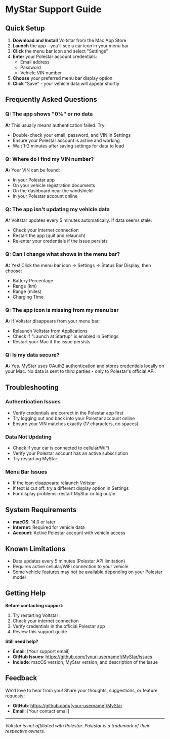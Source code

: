 # MyStar Support Guide

## Quick Setup

1. **Download and Install** Voltstar from the Mac App Store
2. **Launch** the app - you'll see a car icon in your menu bar
3. **Click** the menu bar icon and select "Settings"
4. **Enter** your Polestar account credentials:
   - Email address
   - Password  
   - Vehicle VIN number
5. **Choose** your preferred menu bar display option
6. **Click** "Save" - your vehicle data will appear shortly

## Frequently Asked Questions

### **Q: The app shows "0%" or no data**
**A:** This usually means authentication failed. Try:
- Double-check your email, password, and VIN in Settings
- Ensure your Polestar account is active and working
- Wait 1-2 minutes after saving settings for data to load

### **Q: Where do I find my VIN number?**
**A:** Your VIN can be found:
- In your Polestar app
- On your vehicle registration documents
- On the dashboard near the windshield
- In your Polestar account online

### **Q: The app isn't updating my vehicle data**
**A:** Voltstar updates every 5 minutes automatically. If data seems stale:
- Check your internet connection
- Restart the app (quit and relaunch)
- Re-enter your credentials if the issue persists

### **Q: Can I change what shows in the menu bar?**
**A:** Yes! Click the menu bar icon → Settings → Status Bar Display, then choose:
- Battery Percentage
- Range (km)
- Range (miles)
- Charging Time

### **Q: The app icon is missing from my menu bar**
**A:** If Voltstar disappears from your menu bar:
- Relaunch Voltstar from Applications
- Check if "Launch at Startup" is enabled in Settings
- Restart your Mac if the issue persists

### **Q: Is my data secure?**
**A:** Yes. MyStar uses OAuth2 authentication and stores credentials locally on your Mac. No data is sent to third parties - only to Polestar's official API.

## Troubleshooting

### **Authentication Issues**
- Verify credentials are correct in the Polestar app first
- Try logging out and back into your Polestar account online
- Ensure your VIN matches exactly (17 characters, no spaces)

### **Data Not Updating**  
- Check if your car is connected to cellular/WiFi
- Verify your Polestar account has an active subscription
- Try restarting MyStar

### **Menu Bar Issues**
- If the icon disappears: relaunch Voltstar
- If text is cut off: try a different display option in Settings
- For display problems: restart MyStar or log out/in

## System Requirements

- **macOS**: 14.0 or later
- **Internet**: Required for vehicle data
- **Account**: Active Polestar account with vehicle access

## Known Limitations

- Data updates every 5 minutes (Polestar API limitation)
- Requires active cellular/WiFi connection to your vehicle
- Some vehicle features may not be available depending on your Polestar model

## Getting Help

**Before contacting support:**
1. Try restarting Voltstar
2. Check your internet connection
3. Verify credentials in the official Polestar app
4. Review this support guide

**Still need help?**
- **Email**: [Your support email]
- **GitHub Issues**: https://github.com/[your-username]/MyStar/issues
- **Include**: macOS version, MyStar version, and description of the issue

## Feedback

We'd love to hear from you! Share your thoughts, suggestions, or feature requests:
- **GitHub**: https://github.com/[your-username]/MyStar
- **Email**: [Your contact email]

---

*Voltstar is not affiliated with Polestar. Polestar is a trademark of their respective owners.*
